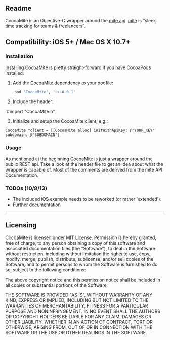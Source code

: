 ## Readme

CocoaMite is an Objective-C wrapper around the [mite api](http://mite.yo.lk/api/ "mite api").
[mite](http://mite.yo.lk/ "mite") is "sleek time tracking for teams & freelancers". 

**Compatibility: iOS 5+ / Mac OS X 10.7+**
---
### Installation
Installing CocoaMite is pretty straight-forward if you have CocoaPods installed.

1. Add the CocoaMite dependency to your podfile:

```Ruby
    pod 'CocoaMite', '~> 0.0.1'
```

2. Include the header:

 `#import "CocoaMite.h"

3. Initialize and setup the CocoaMite client, e.g.:

```objc
CocoaMite *client = [[CocoaMite alloc] initWithApiKey: @"YOUR_KEY" subdomain: @"SUBDOMAIN"]
```

### Usage

As mentioned at the beginning CocoaMite is just a wrapper around the public REST api. Take a look at the header file to get an idea about what the wrapper is capable of. Most of the comments are derived from the mite API Documentation. 

### TODOs (10/8/13)

* The included iOS example needs to be reworked (or rather 'extended').
* Further documentation

---
## Licensing

CocoaMite is licensed under MIT License. Permission is hereby granted, free of charge, to any person obtaining a copy of this software and associated documentation files (the "Software"), to deal in the Software without restriction, including without limitation the rights to use, copy, modify, merge, publish, distribute, sublicense, and/or sell copies of the Software, and to permit persons to whom the Software is furnished to do so, subject to the following conditions:

The above copyright notice and this permission notice shall be included in all copies or substantial portions of the Software.

THE SOFTWARE IS PROVIDED "AS IS", WITHOUT WARRANTY OF ANY KIND, EXPRESS OR IMPLIED, INCLUDING BUT NOT LIMITED TO THE WARRANTIES OF MERCHANTABILITY, FITNESS FOR A PARTICULAR PURPOSE AND NONINFRINGEMENT. IN NO EVENT SHALL THE AUTHORS OR COPYRIGHT HOLDERS BE LIABLE FOR ANY CLAIM, DAMAGES OR OTHER LIABILITY, WHETHER IN AN ACTION OF CONTRACT, TORT OR OTHERWISE, ARISING FROM, OUT OF OR IN CONNECTION WITH THE SOFTWARE OR THE USE OR OTHER DEALINGS IN THE SOFTWARE.
